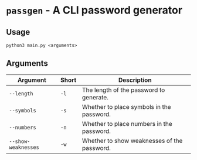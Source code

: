 # `passgen` - A CLI password generator

## Usage
```shell
python3 main.py <arguments>
```

## Arguments
| Argument            | Short | Description                                 |
|---------------------|------ |---------------------------------------------|
| `--length`          | `-l`  | The length of the password to generate.     |
| `--symbols`         | `-s`  | Whether to place symbols in the password.   |
| `--numbers`         | `-n`  | Whether to place numbers in the password.   |
| `--show-weaknesses` | `-w`  | Whether to show weaknesses of the password. |
